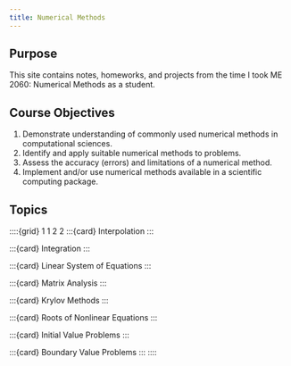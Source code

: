 ```yaml
---
title: Numerical Methods
---
```


## Purpose

This site contains notes, homeworks, and projects from the time I took ME 2060: Numerical Methods as a student.

## Course Objectives

1. Demonstrate understanding of commonly used numerical methods in computational sciences.
2. Identify and apply suitable numerical methods to problems.
3. Assess the accuracy (errors) and limitations of a numerical method.
4. Implement and/or use numerical methods available in a scientific computing package.

## Topics

::::{grid} 1 1 2 2
:::{card}
Interpolation
:::

:::{card}
Integration
:::

:::{card}
Linear System of Equations
:::

:::{card}
Matrix Analysis
:::

:::{card}
Krylov Methods
:::

:::{card}
Roots of Nonlinear Equations
:::

:::{card}
Initial Value Problems
:::

:::{card}
Boundary Value Problems
:::
::::